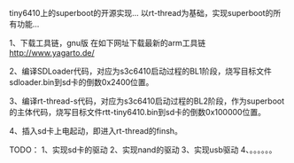 tiny6410上的superboot的开源实现...
以rt-thread为基础，实现superboot的所有功能...

1、下载工具链，gnu版
在如下网址下载最新的arm工具链
http://www.yagarto.de/

2、编译SDLoader代码，对应为s3c6410启动过程的BL1阶段，烧写目标文件sdloader.bin到sd卡的倒数0x2400位置。

3、编译rt-thread-s代码，对应为s3c6410启动过程的BL2阶段，作为superboot的主体代码，烧写目标文件rtt-tiny6410.bin到sd卡的倒数0x100000位置。

4、插入sd卡上电起动，即进入rt-thread的finsh。


TODO：
1、实现sd卡的驱动
2、实现nand的驱动
3、实现usb驱动
4、。。。。。。